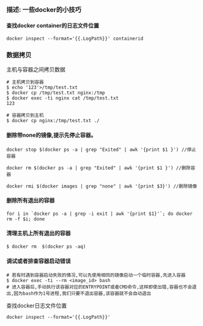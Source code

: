 
### 描述: 一些docker的小技巧

#### 查找docker container的日志文件位置
```shell
docker inspect --format='{{.LogPath}}' containerid
```

### 数据拷贝

主机与容器之间拷贝数据

```shell
# 主机拷贝到容器
$ echo '123'>/tmp/test.txt
$ docker cp /tmp/test.txt nginx:/tmp
$ docker exec -ti nginx cat /tmp/test.txt
123

# 容器拷贝到主机
$ docker cp nginx:/tmp/test.txt ./
```

#### 删除带none的镜像,提示先停止容器。
```shell
docker stop $(docker ps -a | grep "Exited" | awk '{print $1 }') //停止容器

docker rm $(docker ps -a | grep "Exited" | awk '{print $1 }') //删除容器

docker rmi $(docker images | grep "none" | awk '{print $3}') //删除镜像
```

#### 删除所有退出的容器
```shell
for i in `docker ps -a | grep -i exit | awk '{print $1}'`; do docker rm -f $i; done
```

#### 清理主机上所有退出的容器
```shell
$ docker rm  $(docker ps -aq)
```

#### 调试或者排查容器启动错误
```shell
# 若有时遇到容器启动失败的情况,可以先使用相同的镜像启动一个临时容器,先进入容器
$ docker exec -ti --rm <image_id> bash
# 进入容器后,手动执行该容器对应的ENTRYPOINT或者CMD命令,这样即使出错,容器也不会退出,因为bash作为1号进程,我们只要不退出容器,该容器就不会自动退出
```

查找docker日志文件位置
```shell
docker inspect --format='{{.LogPath}}'
```